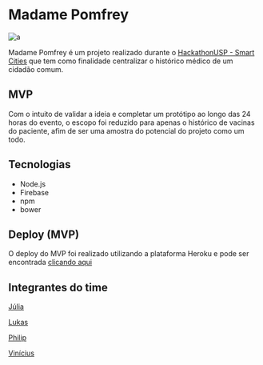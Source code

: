 # Madame Pomfrey

![a](https://upload.wikimedia.org/wikipedia/id/4/45/Pomfrey.jpg)
 
Madame Pomfrey é um projeto realizado durante o [HackathonUSP - Smart Cities](https://hackathonusp-smart-cities.devpost.com/) 
que tem como finalidade centralizar o histórico médico de um cidadão comum.

## MVP

Com o intuito de validar a ideia e completar um protótipo ao longo das 24 horas do evento, o escopo foi reduzido para apenas o 
histórico de vacinas do paciente, afim de ser uma amostra do potencial do projeto como um todo.

## Tecnologias
- Node.js
- Firebase
- npm
- bower

## Deploy (MVP)

O deploy do MVP foi realizado utilizando a plataforma Heroku e pode ser encontrada [clicando aqui](https://madame-pomfrey.herokuapp.com/)

## Integrantes do time
[Júlia](https://github.com/scucuglia)

[Lukas](https://github.com/lukasfialho)

[Philip](https://github.com/philipguedes)

[Vinícius](https://github.com/TheVinic)
